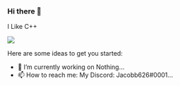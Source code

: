 ### Hi there 👋

I Like C++

<img src="https://discord.c99.nl/widget/theme-1/903062157695021118.png" />

Here are some ideas to get you started:

- 🔭 I’m currently working on Nothing...
- 📫 How to reach me: My Discord: Jacobb626#0001...

